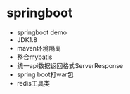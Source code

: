 # springboot 

- springboot demo
- JDK1.8
- maven环境隔离
- 整合mybatis
- 统一api数据返回格式ServerResponse
- spring boot打war包
- redis工具类


